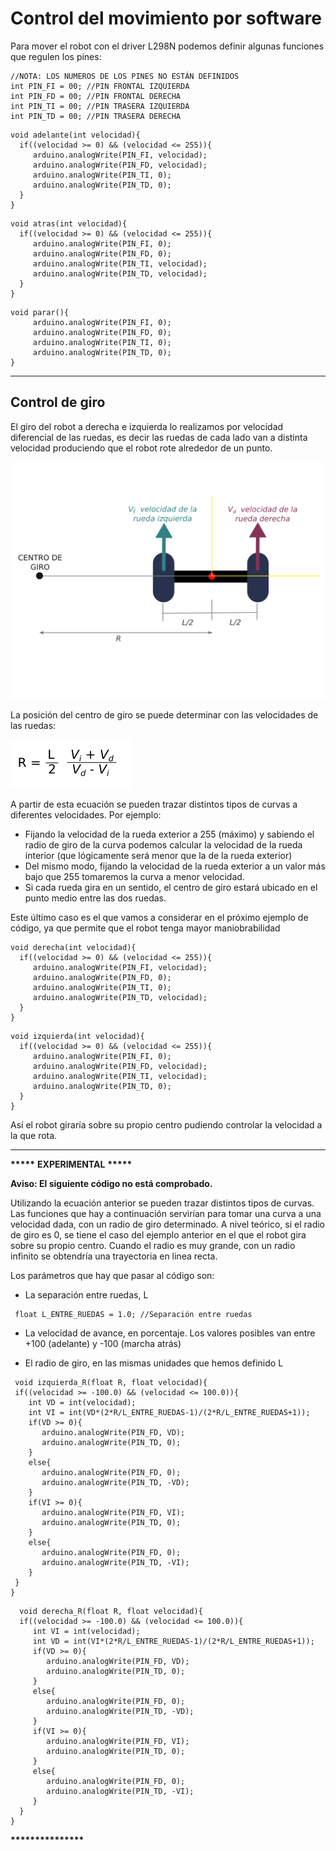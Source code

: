 # Control del movimiento por software

Para mover el robot con el driver L298N podemos definir algunas funciones que regulen los pines:

```arduino
//NOTA: LOS NUMEROS DE LOS PINES NO ESTÁN DEFINIDOS
int PIN_FI = 00; //PIN FRONTAL IZQUIERDA
int PIN_FD = 00; //PIN FRONTAL DERECHA
int PIN_TI = 00; //PIN TRASERA IZQUIERDA
int PIN_TD = 00; //PIN TRASERA DERECHA
```

```arduino
void adelante(int velocidad){
  if((velocidad >= 0) && (velocidad <= 255)){
     arduino.analogWrite(PIN_FI, velocidad);
     arduino.analogWrite(PIN_FD, velocidad);
     arduino.analogWrite(PIN_TI, 0);
     arduino.analogWrite(PIN_TD, 0);
  }
}
```

```arduino
void atras(int velocidad){
  if((velocidad >= 0) && (velocidad <= 255)){
     arduino.analogWrite(PIN_FI, 0);
     arduino.analogWrite(PIN_FD, 0);
     arduino.analogWrite(PIN_TI, velocidad);
     arduino.analogWrite(PIN_TD, velocidad);
  }
}
```

```arduino
void parar(){
     arduino.analogWrite(PIN_FI, 0);
     arduino.analogWrite(PIN_FD, 0);
     arduino.analogWrite(PIN_TI, 0);
     arduino.analogWrite(PIN_TD, 0);
}
```

--------

## Control de giro

El giro del robot a derecha e izquierda lo realizamos por velocidad diferencial de las ruedas, es decir las ruedas de cada lado van a distinta velocidad produciendo que el robot rote alrededor de un punto.

![giro diferencial](https://github.com/Hector-G/Robotica/blob/master/Hardware/imagenes/giro_diferencial.png)

La posición del centro de giro se puede determinar con las velocidades de las ruedas:

![giro diferencial ecuacion](https://github.com/Hector-G/Robotica/blob/master/Hardware/imagenes/giro_dif_ecuacion.png)

A partir de esta ecuación se pueden trazar distintos tipos de curvas a diferentes velocidades. Por ejemplo:
  - Fijando la velocidad de la rueda exterior a 255 (máximo) y sabiendo el radio de giro de la curva podemos calcular la velocidad de la rueda interior (que lógicamente será menor que la de la rueda exterior)
  - Del mismo modo, fijando la velocidad de la rueda exterior a un valor más bajo que 255 tomaremos la curva a menor velocidad.
  - Si cada rueda gira en un sentido, el centro de giro estará ubicado en el punto medio entre las dos ruedas.
  
Este último caso es el que vamos a considerar en el próximo ejemplo de código, ya que permite que el robot tenga mayor maniobrabilidad

```arduino
void derecha(int velocidad){
  if((velocidad >= 0) && (velocidad <= 255)){
     arduino.analogWrite(PIN_FI, velocidad);
     arduino.analogWrite(PIN_FD, 0);
     arduino.analogWrite(PIN_TI, 0);
     arduino.analogWrite(PIN_TD, velocidad);
  }
}
```

```arduino
void izquierda(int velocidad){
  if((velocidad >= 0) && (velocidad <= 255)){
     arduino.analogWrite(PIN_FI, 0);
     arduino.analogWrite(PIN_FD, velocidad);
     arduino.analogWrite(PIN_TI, velocidad);
     arduino.analogWrite(PIN_TD, 0);
  }
}
```

Así el robot giraría sobre su propio centro pudiendo controlar la velocidad a la que rota.

---------

**\*\*\*\*\*** **EXPERIMENTAL** **\*\*\*\*\***

**Aviso: El siguiente código no está comprobado.**

Utilizando la ecuación anterior se pueden trazar distintos tipos de curvas. Las funciones que hay a continuación servirían para tomar una curva a una velocidad dada, con un radio de giro determinado. A nivel teórico, si el radio de giro es 0, se tiene el caso del ejemplo anterior en el que el robot gira sobre su propio centro. Cuando el radio es muy grande, con un radio infinito se obtendría una trayectoria en linea recta.

Los parámetros que hay que pasar al código son:

 - La separación entre ruedas, L
  	
 ```arduino
  float L_ENTRE_RUEDAS = 1.0; //Separación entre ruedas
```

 - La velocidad de avance, en porcentaje. Los valores posibles van entre +100 (adelante) y -100 (marcha atrás)
 
 - El radio de giro, en las mismas unidades que hemos definido L
 
 ```arduino
  void izquierda_R(float R, float velocidad){
  if((velocidad >= -100.0) && (velocidad <= 100.0)){
     int VD = int(velocidad);
     int VI = int(VD*(2*R/L_ENTRE_RUEDAS-1)/(2*R/L_ENTRE_RUEDAS+1));
     if(VD >= 0){
        arduino.analogWrite(PIN_FD, VD);
        arduino.analogWrite(PIN_TD, 0);
     }
     else{
        arduino.analogWrite(PIN_FD, 0);
        arduino.analogWrite(PIN_TD, -VD);
     }
     if(VI >= 0){
        arduino.analogWrite(PIN_FD, VI);
        arduino.analogWrite(PIN_TD, 0);
     }
     else{
        arduino.analogWrite(PIN_FD, 0);
        arduino.analogWrite(PIN_TD, -VI);
     }
  }
}
```

```arduino
  void derecha_R(float R, float velocidad){
  if((velocidad >= -100.0) && (velocidad <= 100.0)){
     int VI = int(velocidad);
     int VD = int(VI*(2*R/L_ENTRE_RUEDAS-1)/(2*R/L_ENTRE_RUEDAS+1));
     if(VD >= 0){
        arduino.analogWrite(PIN_FD, VD);
        arduino.analogWrite(PIN_TD, 0);
     }
     else{
        arduino.analogWrite(PIN_FD, 0);
        arduino.analogWrite(PIN_TD, -VD);
     }
     if(VI >= 0){
        arduino.analogWrite(PIN_FD, VI);
        arduino.analogWrite(PIN_TD, 0);
     }
     else{
        arduino.analogWrite(PIN_FD, 0);
        arduino.analogWrite(PIN_TD, -VI);
     }
  }
}
```

**\*\*\*\*\*\*\*\*\*\*\*\*\*\*\***
